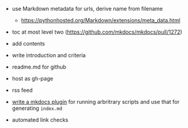 - use Markdown metadata for urls, derive name from filename
  - https://pythonhosted.org/Markdown/extensions/meta_data.html
- toc at most level two (https://github.com/mkdocs/mkdocs/pull/1272)
- add contents
- write introduction and criteria
- readme.md for github
- host as gh-page
- rss feed

- [write a mkdocs plugin](https://github.com/mkdocs/mkdocs/pull/1223) for running arbritrary
  scripts and use that for generating `index.md`
- automated link checks
